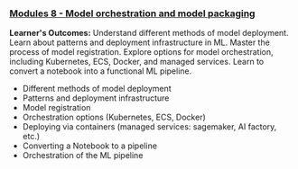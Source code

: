 ### [Modules 8 - Model orchestration and model packaging](module8.md) 
**Learner's Outcomes:**
Understand different methods of model deployment.
Learn about patterns and deployment infrastructure in ML.
Master the process of model registration.
Explore options for model orchestration, including Kubernetes, ECS, Docker, and managed services.
Learn to convert a notebook into a functional ML pipeline.
- Different methods of model deployment
- Patterns and deployment infrastructure
- Model registration
- Orchestration options (Kubernetes, ECS, Docker)
- Deploying via containers (managed services: sagemaker, AI factory, etc.)
- Converting a Notebook to a pipeline
- Orchestration of the ML pipeline

